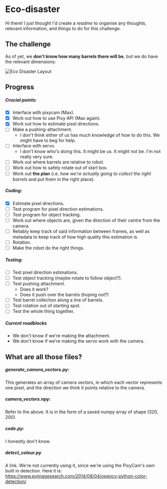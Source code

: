 # Eco-disaster

Hi there! I just thought I'd create a _readme_ to organise any thoughts, relevant information, and things to do for this challenge.

## The challenge

As of yet, we __don't know how many barrels there will be__, but we do have the relevant dimensions:

![Eco Disaster Layout](https://i0.wp.com/piwars.org/wp-content/uploads/2019/07/EcoDisasterPlanLabelled.png?ssl=1)

## Progress

##### Crucial points:
- [x] Interface with pixycam (Max).
- [x] Work out how to use Pixy API (Max again).
- [x] Work out how to estimate pixel directions.
- [ ] Make a pushing-attachment.
    * I don't think either of us has much knowledge of how to do this. We might have to beg for help.
- [ ] Interface with servo.
    * I don't know who's doing this. It might be us. It might not be. I'm not really very sure.
- [ ] Work out where barrels are relative to robot.
- [ ] Work out how to safely rotate out of start box.
- [ ] Work out **the plan** (i.e. *how we're actually going to collect the right barrels* and put them in the right place).

##### Coding:
- [x] Estimate pixel directions.
- [ ] Test program for pixel direction estimations.
- [ ] Test program for object tracking.
- [ ] Work out where objects are, given the direction of their centre from the camera.
- [ ] Reliably keep track of said information between frames, as well as metadata to keep track of how high quality this estimation is.
- [ ] Rotation.
- [ ] Make the robot do the right things.

##### Testing:
- [ ] Test pixel direction estimations.
- [ ] Test object tracking (maybe rotate to follow object?).
- [ ] Test pushing attachment.
    * Does it work?
    * Does it push over the barrels (hoping *not*?)
- [ ] Test barrel collection along a line of barrels.
- [ ] Test rotation out of starting spot.
- [ ] Test the whole thing together.

##### Current roadblocks
- We don't know if we're making the attachment.
- We don't know if we're making the servo work with the camera.

## What are all those files?
##### generate_camera_vectors.py:
This generates an array of camera vectors, in which each vector represents one pixel, and the direction we think it points relative to the camera.
##### camera_vectors.npy:
Refer to the above. It is in the form of a saved numpy array of shape (320, 200).
##### <span>code</span>.py:
I honestly don't know.
##### detect_colour.py
A link. We're not currently using it, since we're using the PixyCam's own built in detection.
Here it is: https://www.pyimagesearch.com/2014/08/04/opencv-python-color-detection/
